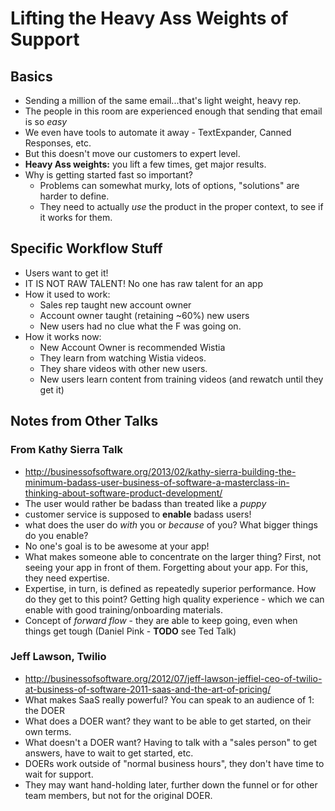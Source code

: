 # Lifting the Heavy Ass Weights of Support


## Basics
* Sending a million of the same email...that's light weight, heavy rep.
* The people in this room are experienced enough that sending that email is so
  *easy*
* We even have tools to automate it away - TextExpander, Canned Responses, etc.
* But this doesn't move our customers to expert level.
* **Heavy Ass weights:** you lift a few times, get major results.
* Why is getting started fast so important? 
  * Problems can somewhat murky, lots of options, "solutions" are harder to define.
  * They need to actually *use* the product in the proper context, to see if it works for them.

## Specific Workflow Stuff
* Users want to get it!
* IT IS NOT RAW TALENT! No one has raw talent for an app
* How it used to work:
  * Sales rep taught new account owner
  * Account owner taught (retaining ~60%) new users
  * New users had no clue what the F was going on.
* How it works now:
  * New Account Owner is recommended Wistia
  * They learn from watching Wistia videos.
  * They share videos with other new users.
  * New users learn content from training videos (and rewatch until they get it)


## Notes from Other Talks

### From Kathy Sierra Talk
* http://businessofsoftware.org/2013/02/kathy-sierra-building-the-minimum-badass-user-business-of-software-a-masterclass-in-thinking-about-software-product-development/
* The user would rather be badass than treated like a *puppy*
* customer service is supposed to **enable** badass users!
* what does the user do *with* you or *because* of you? What bigger things do
  you enable?
* No one's goal is to be awesome at your app!
* What makes someone able to concentrate on the larger thing? First, not seeing
  your app in front of them. Forgetting about your app. For this, they need
  expertise.
* Expertise, in turn, is defined as repeatedly superior performance. How do
  they get to this point? Getting high quality experience - which we can enable
  with good training/onboarding materials.
* Concept of *forward flow* - they are able to keep going, even when things get
  tough (Daniel Pink - **TODO** see Ted Talk)

### Jeff Lawson, Twilio
* http://businessofsoftware.org/2012/07/jeff-lawson-jeffiel-ceo-of-twilio-at-business-of-software-2011-saas-and-the-art-of-pricing/
* What makes SaaS really powerful? You can speak to an audience of 1: the DOER
* What does a DOER want? they want to be able to get started, on their own terms.
* What doesn't a DOER want? Having to talk with a "sales person" to get answers, have to wait to get started, etc.
* DOERs work outside of "normal business hours", they don't have time to wait for support.
* They may want hand-holding later, further down the funnel or for other team members, but not for the original DOER.



